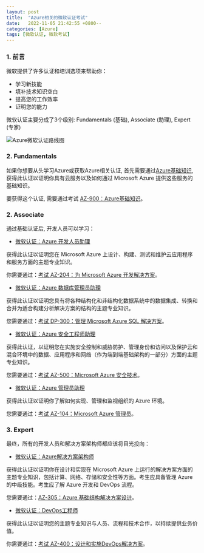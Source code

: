 ```yaml
---
layout: post
title:  "Azure相关的微软认证考试"
date:   2022-11-05 21:42:55 +0800--
categories: [Azure]
tags: [微软认证, 微软考试]  
---
```


### 1. 前言

微软提供了许多认证和培训选项来帮助你：

- 学习新技能
- 填补技术知识空白
- 提高您的工作效率
- 证明您的能力

微软认证主要分成了3个级别: Fundamentals (基础), Associate (助理), Expert (专家)

![Azure微软认证路线图](https://ssw.com.au/rules/static/11a7527be503abd2b77a3deb32de6fac/6029f/azure-certification-branch.png)

### 2. Fundamentals

如果你想要从头学习Azure或获取Azure相关认证, 首先需要通过[Azure基础知识](https://learn.microsoft.com/zh-cn/certifications/azure-fundamentals/), 获得此认证以证明你具有云服务以及如何通过 Microsoft Azure 提供这些服务的基础知识。

要获得这个认证, 需要通过考试 [AZ-900：Azure基础知识](https://learn.microsoft.com/en-us/certifications/exams/az-900/)。

### 2. Associate

通过基础认证后, 开发人员可以学习：

- [微软认证：Azure 开发人员助理](https://learn.microsoft.com/en-us/certifications/azure-developer/)

获得此认证以证明您在 Microsoft Azure 上设计、构建、测试和维护云应用程序和服务方面的主题专业知识。

你需要通过：[考试 AZ-204：为 Microsoft Azure 开发解决方案](https://learn.microsoft.com/en-us/certifications/exams/az-204/)。

- [微软认证：Azure 数据库管理员助理](https://learn.microsoft.com/zh-cn/certifications/azure-database-administrator-associate/)

获得此认证以证明您具有将各种结构化和非结构化数据系统中的数据集成、转换和合并为适合构建分析解决方案的结构的主题专业知识。

您需要通过：[考试 DP-300：管理 Microsoft Azure SQL 解决方案](https://learn.microsoft.com/zh-cn/certifications/exams/dp-300)。

- [微软认证：Azure 安全工程师助理](https://learn.microsoft.com/en-us/certifications/azure-security-engineer/)
  
获得此认证，以证明您在实施安全控制和威胁防护、管理身份和访问以及保护云和混合环境中的数据、应用程序和网络（作为端到端基础架构的一部分）方面的主题专业知识。

您需要通过：[考试 AZ-500：Microsoft Azure 安全技术](https://learn.microsoft.com/en-us/certifications/exams/az-500)。

- [微软认证：Azure 管理员助理](https://learn.microsoft.com/en-us/certifications/azure-administrator/)

获得此认证以证明你了解如何实现、管理和监视组织的 Azure 环境。

您需要通过：[考试 AZ-104：Microsoft Azure 管理员](https://learn.microsoft.com/en-us/certifications/exams/az-104/)。

### 3. Expert

最终，所有的开发人员和解决方案架构师都应该将目光投向：

- [微软认证：Azure解决方案架构师](https://learn.microsoft.com/en-us/certifications/azure-solutions-architect/)

获得此认证以证明你在设计和实现在 Microsoft Azure 上运行的解决方案方面的主题专业知识，包括计算、网络、存储和安全性等方面。考生应具备管理 Azure 的中级技能。考生应了解 Azure 开发和 DevOps 流程。

您需要通过：[AZ-305：Azure 基础结构解决方案设计](https://learn.microsoft.com/zh-cn/certifications/exams/az-305/)。

- [微软认证：DevOps工程师](https://learn.microsoft.com/en-us/certifications/devops-engineer/)
   
获得此认证以证明您的主题专业知识与人员、流程和技术合作，以持续提供业务价值。

你需要通过：[考试 AZ-400：设计和实施DevOps解决方案](https://learn.microsoft.com/en-us/certifications/exams/az-400)。

